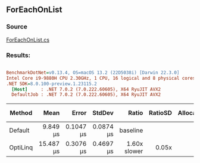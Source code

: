 ﻿## ForEachOnList

### Source
[ForEachOnList.cs](../../src/OptiLinq.Benchmark/ForEachOnList.cs)

### Results:
``` ini

BenchmarkDotNet=v0.13.4, OS=macOS 13.2 (22D5038i) [Darwin 22.3.0]
Intel Core i9-9880H CPU 2.30GHz, 1 CPU, 16 logical and 8 physical cores
.NET SDK=8.0.100-preview.1.23115.2
  [Host]     : .NET 7.0.2 (7.0.222.60605), X64 RyuJIT AVX2
  DefaultJob : .NET 7.0.2 (7.0.222.60605), X64 RyuJIT AVX2


```
|   Method |      Mean |     Error |    StdDev |        Ratio | RatioSD | Allocated | Alloc Ratio |
|--------- |----------:|----------:|----------:|-------------:|--------:|----------:|------------:|
|  Default |  9.849 μs | 0.1047 μs | 0.0874 μs |     baseline |         |         - |          NA |
| OptiLinq | 15.487 μs | 0.3076 μs | 0.4697 μs | 1.60x slower |   0.05x |         - |          NA |
